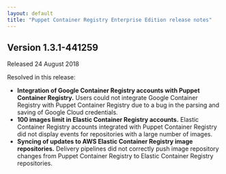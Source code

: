 ```yaml
---
layout: default
title: "Puppet Container Registry Enterprise Edition release notes"
---
```


## Version 1.3.1-441259

Released 24 August 2018

Resolved in this release:

* **Integration of Google Container Registry accounts with Puppet Container Registry.** Users could not integrate Google Container Registry with Puppet Container Registry due to a bug in the parsing and saving of Google Cloud credentials. 
* **100 images limit in Elastic Container Registry accounts.** Elastic Container Registry accounts integrated with Puppet Container Registry did not display events for repositories with a large number of images. 
* **Syncing of updates to AWS Elastic Container Registry image repositories.** Delivery pipelines did not correctly push image repository changes from Puppet Container Registry to Elastic Container Registry repositories.